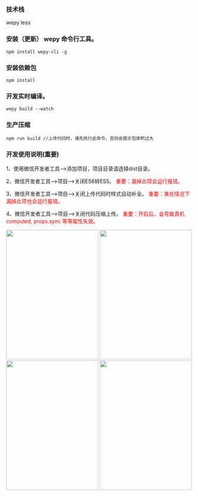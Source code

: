 ### 技术栈 
wepy less
### 安装（更新） wepy 命令行工具。
	npm install wepy-cli -g

### 安装依赖包
	npm install

### 开发实时编译。
	wepy build --watch  

### 生产压缩
	npm run build //上传代码时，请先执行此命令，否则会提示包体积过大  
### 开发使用说明(重要)

1、使用微信开发者工具-->添加项目，项目目录请选择dist目录。

2、微信开发者工具-->项目-->关闭ES6转ES5。 <font color=red>重要：漏掉此项会运行报错。</font> 

3、微信开发者工具-->项目-->关闭上传代码时样式自动补全。  <font color=red>重要：某些情况下漏掉此项也会运行报错。</font> 

4、微信开发者工具-->项目-->关闭代码压缩上传。  <font color=red>重要：开启后，会导致真机computed, props.sync 等等属性失效。</font>   

<img width="250" height="350" src="https://github.com/Jayorzzzzzzzzzzzz/tradeClub/blob/master/webwxgetmsgimg%20(2).jpg"/>
<img width="250" height="350" src="https://github.com/Jayorzzzzzzzzzzzz/tradeClub/blob/master/webwxgetmsgimg%20(1).jpg"/>
<img width="250" height="350" src="https://github.com/Jayorzzzzzzzzzzzz/tradeClub/blob/master/webwxgetmsgimg%20(3).jpg"/>
<img width="250" height="350" src="https://github.com/Jayorzzzzzzzzzzzz/tradeClub/blob/master/webwxgetmsgimg%20(4).jpg"/>
